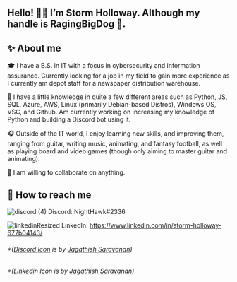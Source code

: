 ## Hello! 🙋‍♂️ I’m Storm Holloway. Although my handle is RagingBigDog 🐩. 

## ✨ About me

🎓 I have a B.S. in IT with a focus in cybersecurity and information assurance. Currently looking for a job in my field to gain more experience as I currently am depot staff for a newspaper distribution warehouse.

📜 I have a little knowledge in quite a few different areas such as Python, JS, SQL, Azure, AWS, Linux (primarily Debian-based Distros), Windows OS, VSC, and Github. Am currently working on increasing my knowledge of Python and building a Discord bot using it. 

🎧 Outside of the IT world, I enjoy learning new skills, and improving them, ranging from guitar, writing music, animating, and fantasy football, as well as playing board and video games (though only aiming to master guitar and animating).

🤝 I am willing to collaborate on anything.

## 📱 How to reach me

![discord (4)](https://user-images.githubusercontent.com/59346437/178848996-d4460f60-4cba-4810-b868-689af1d0d081.png) Discord: NightHawk#2336

![linkedinResized](https://user-images.githubusercontent.com/59346437/179131155-d417c7ce-ed6d-4dfe-98f9-5b69895ff640.png) LinkedIn: https://www.linkedin.com/in/storm-holloway-677b04143/



###### *(<a href="https://iconscout.com/icons/discord" target="_blank">Discord Icon</a> is by <a href="https://iconscout.com/contributors/jagathish" target="_blank">Jagathish Saravanan</a>)

###### *(<a href="https://iconscout.com/icons/linkedin" target="_blank">Linkedin Icon</a> is by <a href="https://iconscout.com/contributors/jagathish" target="_blank">Jagathish Saravanan</a>)

<!---
RagingBigDog/RagingBigDog is a ✨ special ✨ repository because its `README.md` (this file) appears on your GitHub profile.
You can click the Preview link to take a look at your changes.
--->
